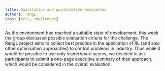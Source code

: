 ```yaml
---
title: Qualitative and quantitative evaluation
authors: rangL
tags: [nztc, challenges]
---
```


As the environment had reached a suitable state of development, this week the group discussed possible evaluation criteria for the challenge. The RangL project aims to collect best practice in the application of RL (and also other optimisation approaches) to control problems in industry. Thus while it would be possible to use only leaderboard scores, we decided to ask participants to submit a one-page executive summary of their approach, which would be considered in the overall evaluation. 
